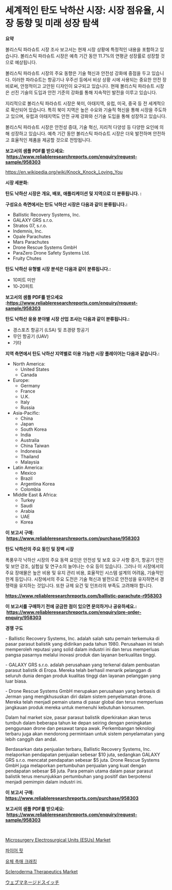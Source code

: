 <p><h1>세계적인 탄도 낙하산 시장: 시장 점유율, 시장 동향 및 미래 성장 탐색</h1></p><p><strong>요약</strong></p>
<p><p>볼리스틱 파라슈트 시장 조사 보고서는 현재 시장 상황에 특정적인 내용을 포함하고 있습니다. 볼리스틱 파라슈트 시장은 예측 기간 동안 11.7%의 연평균 성장률로 성장할 것으로 예상됩니다.</p><p>볼리스틱 파라슈트 시장의 주요 동향은 기술 혁신과 안전성 강화에 중점을 두고 있습니다. 이러한 파라슈트는 항공기나 우주선 등에서 비상 상황 시에 사용되는 중요한 안전 장비로써, 안정적이고 고안된 디자인이 요구되고 있습니다. 현재 볼리스틱 파라슈트 시장은 선진 기술의 도입과 안전 기준의 강화를 통해 지속적인 발전을 이루고 있습니다.</p><p>지리적으로 볼리스틱 파라슈트 시장은 북미, 아태지역, 유럽, 미국, 중국 등 전 세계적으로 확산되어 있습니다. 특히 북미 지역은 높은 수요와 기술적 혁신을 통해 시장을 주도하고 있으며, 유럽과 아태지역도 안전 규제 강화와 신기술 도입을 통해 성장하고 있습니다.</p><p>볼리스틱 파라슈트 시장은 안전성 증대, 기술 혁신, 지리적 다양성 등 다양한 요인에 의해 성장하고 있습니다. 예측 기간 동안 볼리스틱 파라슈트 시장은 더욱 발전하며 안전하고 효율적인 제품을 제공할 것으로 전망됩니다.</p></p>
<p><strong>보고서의 샘플 PDF를 받으세요: &nbsp;<a href="https://www.reliableresearchreports.com/enquiry/request-sample/958303">https://www.reliableresearchreports.com/enquiry/request-sample/958303</a></strong></p>
<p><a href="https://en.wikipedia.org/wiki/Knock_Knock_Loving_You">https://en.wikipedia.org/wiki/Knock_Knock_Loving_You</a></p>
<p><strong>시장 세분화:</strong></p>
<p><strong> 탄도 낙하산 시장은 개요, 배포, 애플리케이션 및 지역으로 더 분류됩니다. :</strong></p>
<p><strong>구성요소 측면에서는 탄도 낙하산 시장은 다음과 같이 분류됩니다.:</strong></p>
<p><ul><li>Ballistic Recovery Systems, Inc.</li><li>GALAXY GRS s.r.o.</li><li>Stratos 07, s.r.o.</li><li>Indemnis, Inc.</li><li>Opale Parachutes</li><li>Mars Parachutes</li><li>Drone Rescue Systems GmbH</li><li>ParaZero Drone Safety Systems Ltd.</li><li>Fruity Chutes</li></ul></p>
<p><strong> 탄도 낙하산 유형별 시장 분석은 다음과 같이 분류됩니다.:</strong></p>
<p><ul><li>10피트 미만</li><li>10-20피트</li></ul></p>
<p><strong>보고서의 샘플 PDF를 받으세요 :<a href="https://www.reliableresearchreports.com/enquiry/request-sample/958303">https://www.reliableresearchreports.com/enquiry/request-sample/958303</a></strong></p>
<p><strong> 탄도 낙하산 응용 분야별 시장 산업 조사는 다음과 같이 분류됩니다.:</strong></p>
<p><ul><li>경스포츠 항공기 (LSA) 및 초경량 항공기</li><li>무인 항공기 (UAV)</li><li>기타</li></ul></p>
<p><strong>지역 측면에서 탄도 낙하산 지역별로 이용 가능한 시장 플레이어는 다음과 같습니다.:</strong></p>
<p><ul>
    <li>
        North America:
        <ul>
            <li>United States</li>
            <li>Canada</li>
        </ul>
    </li>
    <li>
        Europe:
        <ul>
            <li>Germany</li>
            <li>France</li>
            <li>U.K.</li>
            <li>Italy</li>
            <li>Russia</li>
        </ul>
    </li>
    <li>
        Asia-Pacific:
        <ul>
            <li>China</li>
            <li>Japan</li>
            <li>South Korea</li>
            <li>India</li>
            <li>Australia</li>
            <li>China Taiwan</li>
            <li>Indonesia</li>
            <li>Thailand</li>
            <li>Malaysia</li>
        </ul>
    </li>
    <li>
        Latin America:
        <ul>
            <li>Mexico</li>
            <li>Brazil</li>
            <li>Argentina Korea</li>
            <li>Colombia</li>
        </ul>
    </li>
    <li>
        Middle East & Africa:
        <ul>
            <li>Turkey</li>
            <li>Saudi</li>
            <li>Arabia</li>
            <li>UAE</li>
            <li>Korea</li>
        </ul>
    </li>
    </ul></p>
<p><strong>이 보고서 구매: &nbsp;<a href="https://www.reliableresearchreports.com/purchase/958303">https://www.reliableresearchreports.com/purchase/958303</a></strong></p>
<p><strong>탄도 낙하산의 주요 동인 및 장벽 시장</strong></p>
<p><p>폭풍우각 낙하산 시장의 주요 동력 요인은 안전성 및 보호 요구 사항 증가, 항공기 안전 및 보안 강조, 실험실 및 연구소의 늘어나는 수요 등이 있습니다. 그러나 이 시장에서의 주요 장애물은 높은 비용 및 유지 관리 비용, 효율적인 시스템 설계의 어려움, 기술적인 한계 등입니다. 시장에서의 주요 도전은 기술 혁신과 발전으로 안전성을 유지하면서 경쟁력을 유지하는 것입니다. 또한 규제 요건 및 인프라의 부족도 고려해야 합니다.</p></p>
<p><strong><a href="https://www.reliableresearchreports.com/ballistic-parachute-r958303">https://www.reliableresearchreports.com/ballistic-parachute-r958303</a></strong></p>
<p><strong>이 보고서를 구매하기 전에 궁금한 점이 있으면 문의하거나 공유하세요.: &nbsp;<a href="https://www.reliableresearchreports.com/enquiry/pre-order-enquiry/958303">https://www.reliableresearchreports.com/enquiry/pre-order-enquiry/958303</a></strong></p>
<p><strong>경쟁 구도</strong></p>
<p><p>- Ballistic Recovery Systems, Inc. adalah salah satu pemain terkemuka di pasar parasut balistik yang didirikan pada tahun 1980. Perusahaan ini telah memperoleh reputasi yang solid dalam industri ini dan terus memperluas pangsa pasarnya melalui inovasi produk dan layanan berkualitas tinggi.</p><p>- GALAXY GRS s.r.o. adalah perusahaan yang terkenal dalam pembuatan parasut balistik di Eropa. Mereka telah berhasil menarik pelanggan di seluruh dunia dengan produk kualitas tinggi dan layanan pelanggan yang luar biasa.</p><p>- Drone Rescue Systems GmbH merupakan perusahaan yang berbasis di Jerman yang mengkhususkan diri dalam sistem penyelamatan drone. Mereka telah menjadi pemain utama di pasar global dan terus memperluas jangkauan produk mereka untuk memenuhi kebutuhan konsumen.</p><p>Dalam hal market size, pasar parasut balistik diperkirakan akan terus tumbuh dalam beberapa tahun ke depan seiring dengan peningkatan penggunaan drone dan pesawat tanpa awak. Perkembangan teknologi terbaru juga akan mendorong permintaan untuk sistem penyelamatan yang lebih canggih dan andal.</p><p>Berdasarkan data penjualan terbaru, Ballistic Recovery Systems, Inc. melaporkan pendapatan penjualan sebesar $10 juta, sedangkan GALAXY GRS s.r.o. mencatat pendapatan sebesar $5 juta. Drone Rescue Systems GmbH juga melaporkan pertumbuhan penjualan yang kuat dengan pendapatan sebesar $8 juta. Para pemain utama dalam pasar parasut balistik terus menunjukkan pertumbuhan yang positif dan berpotensi menjadi pemimpin dalam industri ini.</p></p>
<p><strong>이 보고서 구매: &nbsp; <a href="https://www.reliableresearchreports.com/purchase/958303">https://www.reliableresearchreports.com/purchase/958303</a></strong></p>
<p><strong>보고서의 샘플 PDF를 받으세요: &nbsp;<a href="https://www.reliableresearchreports.com/enquiry/request-sample/958303">https://www.reliableresearchreports.com/enquiry/request-sample/958303</a></strong><strong></strong></p>
<p>&nbsp;</p>
<p><p><a href="https://medium.com/@luke.russell779/microsurgery-electrosurgical-units-esus-market-share-and-new-trends-analysis-by-its-type-21181755327e">Microsurgery Electrosurgical Units (ESUs) Market</a></p><p><a href="https://github.com/shampaakter36/Market-Research-Report-List-1/blob/main/570380560342.md">파이어 핏</a></p><p><a href="https://medium.com/@stanleylyittle554467/%EC%9C%A0%EB%8F%99-%EC%B4%89%EB%A7%A4-%EB%B6%84%ED%95%B4-%EC%8B%9C%EC%9E%A5-%EA%B8%80%EB%A1%9C%EB%B2%8C-%EC%8B%9C%EC%9E%A5-%EC%A0%90%EC%9C%A0%EC%9C%A8-%EB%B0%8F-%EC%88%9C%EC%9C%84-%EC%A0%84%EC%B2%B4-%ED%8C%90%EB%A7%A4-%EB%B0%8F-%EC%88%98%EC%9A%94-%EC%98%88%EC%B8%A1-2024-2031-b9c0edc6e48c">유체 촉매 크래킹</a></p><p><a href="https://issuu.com/reportprime-2/docs/scleroderma-therapeutics-market-size-2030.pptx">Scleroderma Therapeutics Market</a></p><p><a href="https://github.com/schmahlson/Market-Research-Report-List-2/blob/main/807456858341.md">ウェブマネージドスイッチ</a></p></p>